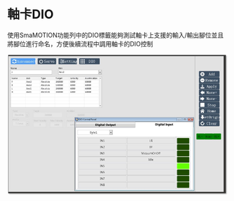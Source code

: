 # 軸卡DIO

使用SmaMOTION功能列中的DIO標籤能夠測試軸卡上支援的輸入/輸出腳位並且將腳位進行命名，方便後續流程中調用軸卡的DIO控制

![](../../.gitbook/assets/motiondio.jpg)

